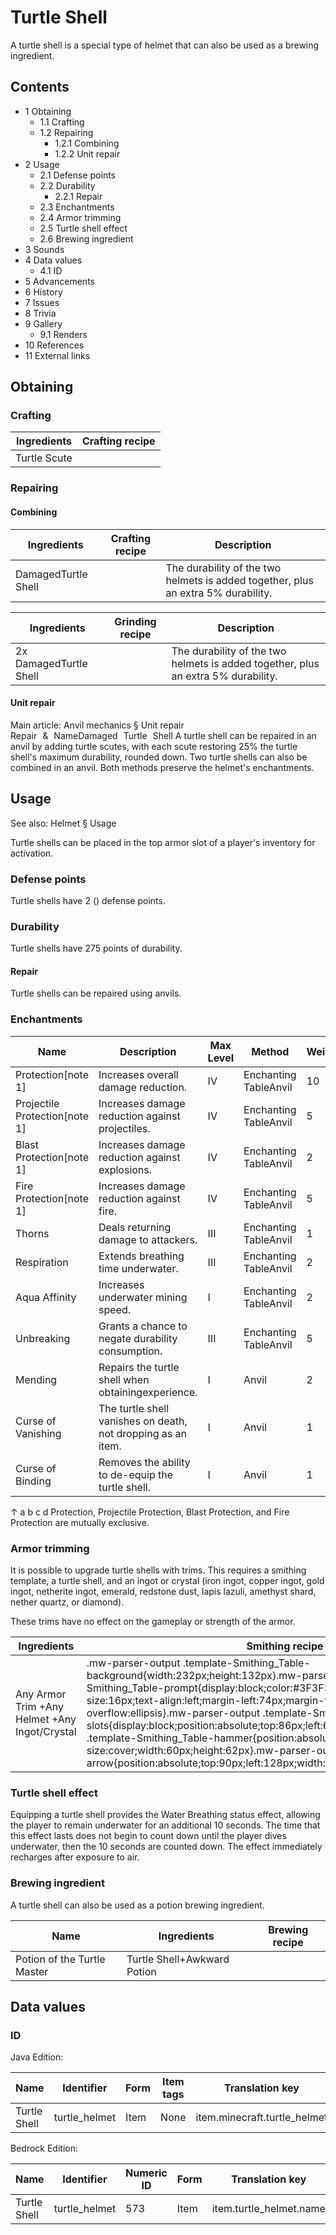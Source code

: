 # Turtle Shell
A turtle shell is a special type of helmet that can also be used as a brewing ingredient.

## Contents
- 1 Obtaining
	- 1.1 Crafting
	- 1.2 Repairing
		- 1.2.1 Combining
		- 1.2.2 Unit repair
- 2 Usage
	- 2.1 Defense points
	- 2.2 Durability
		- 2.2.1 Repair
	- 2.3 Enchantments
	- 2.4 Armor trimming
	- 2.5 Turtle shell effect
	- 2.6 Brewing ingredient
- 3 Sounds
- 4 Data values
	- 4.1 ID
- 5 Advancements
- 6 History
- 7 Issues
- 8 Trivia
- 9 Gallery
	- 9.1 Renders
- 10 References
- 11 External links

## Obtaining
### Crafting
| Ingredients  | Crafting recipe |
|--------------|-----------------|
| Turtle Scute |                 |

### Repairing
#### Combining
| Ingredients         | Crafting recipe | Description                                                                       |
|---------------------|-----------------|-----------------------------------------------------------------------------------|
| DamagedTurtle Shell |                 | The durability of the two helmets is added together, plus an extra 5% durability. |

| Ingredients            | Grinding recipe | Description                                                                       |
|------------------------|-----------------|-----------------------------------------------------------------------------------|
| 2x DamagedTurtle Shell |                 | The durability of the two helmets is added together, plus an extra 5% durability. |

#### Unit repair
Main article: Anvil mechanics § Unit repair
Repair & NameDamaged Turtle Shell
A turtle shell can be repaired in an anvil by adding turtle scutes, with each scute restoring 25% the turtle shell's maximum durability, rounded down. Two turtle shells can also be combined in an anvil. Both methods preserve the helmet's enchantments.

## Usage
See also: Helmet § Usage

Turtle shells can be placed in the top armor slot of a player's inventory for activation.

### Defense points
Turtle shells have 2 () defense points.

### Durability
Turtle shells have 275 points of durability.

#### Repair
Turtle shells can be repaired using anvils.

### Enchantments
| Name                          | Description                                                  | Max Level | Method                | Weight |
|-------------------------------|--------------------------------------------------------------|-----------|-----------------------|--------|
| Protection[note 1]            | Increases overall damage reduction.                          | IV        | Enchanting TableAnvil | 10     |
| Projectile Protection[note 1] | Increases damage reduction against projectiles.              | IV        | Enchanting TableAnvil | 5      |
| Blast Protection[note 1]      | Increases damage reduction against explosions.               | IV        | Enchanting TableAnvil | 2      |
| Fire Protection[note 1]       | Increases damage reduction against fire.                     | IV        | Enchanting TableAnvil | 5      |
| Thorns                        | Deals returning damage to attackers.                         | III       | Enchanting TableAnvil | 1      |
| Respiration                   | Extends breathing time underwater.                           | III       | Enchanting TableAnvil | 2      |
| Aqua Affinity                 | Increases underwater mining speed.                           | I         | Enchanting TableAnvil | 2      |
| Unbreaking                    | Grants a chance to negate durability consumption.            | III       | Enchanting TableAnvil | 5      |
| Mending                       | Repairs the turtle shell when obtainingexperience.           | I         | Anvil                 | 2      |
| Curse of Vanishing            | The turtle shell vanishes on death, not dropping as an item. | I         | Anvil                 | 1      |
| Curse of Binding              | Removes the ability to de-equip the turtle shell.            | I         | Anvil                 | 1      |


↑ a b c d Protection, Projectile Protection, Blast Protection, and Fire Protection are mutually exclusive.


### Armor trimming
It is possible to upgrade turtle shells with trims. This requires a smithing template, a turtle shell, and an ingot or crystal (iron ingot, copper ingot, gold ingot, netherite ingot, emerald, redstone dust, lapis lazuli, amethyst shard, nether quartz, or diamond).

These trims have no effect on the gameplay or strength of the armor. 

| Ingredients                                   | Smithing recipe                                                                                                                                                                                                                                                                                                                                                                                                                                                                                                                                                                                                                                           |
|-----------------------------------------------|-----------------------------------------------------------------------------------------------------------------------------------------------------------------------------------------------------------------------------------------------------------------------------------------------------------------------------------------------------------------------------------------------------------------------------------------------------------------------------------------------------------------------------------------------------------------------------------------------------------------------------------------------------------|
| Any Armor Trim +Any Helmet +Any Ingot/Crystal | .mw-parser-output .template-Smithing_Table-background{width:232px;height:132px}.mw-parser-output .template-Smithing_Table-prompt{display:block;color:#3F3F3F;font-family:Minecraft;font-size:16px;text-align:left;margin-left:74px;margin-top:24px;overflow:hidden;text-overflow:ellipsis}.mw-parser-output .template-Smithing_Table-slots{display:block;position:absolute;top:86px;left:6px}.mw-parser-output .template-Smithing_Table-hammer{position:absolute;top:6px;left:6px;background-size:cover;width:60px;height:62px}.mw-parser-output .template-Smithing_Table-arrow{position:absolute;top:90px;left:128px;width:44px;height:30px}Upgrade Gear |

### Turtle shell effect
Equipping a  turtle shell provides the Water Breathing status effect, allowing the player to remain underwater for an additional 10 seconds. The time that this effect lasts does not begin to count down until the player dives underwater, then the 10 seconds are counted down. The effect immediately recharges after exposure to air.

### Brewing ingredient
A turtle shell can also be used as a potion brewing ingredient.

| Name                        | Ingredients                 | Brewing recipe |
|-----------------------------|-----------------------------|----------------|
| Potion of the Turtle Master | Turtle Shell+Awkward Potion |                |

## Data values
### ID
Java Edition:

| Name         | Identifier    | Form | Item tags | Translation key              |
|--------------|---------------|------|-----------|------------------------------|
| Turtle Shell | turtle_helmet | Item | None      | item.minecraft.turtle_helmet |

Bedrock Edition:

| Name         | Identifier    | Numeric ID | Form | Translation key         |
|--------------|---------------|------------|------|-------------------------|
| Turtle Shell | turtle_helmet | 573        | Item | item.turtle_helmet.name |


